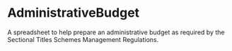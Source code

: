 # AdministrativeBudget
A spreadsheet to help prepare an administrative budget as required by the Sectional Titles Schemes Management Regulations.

